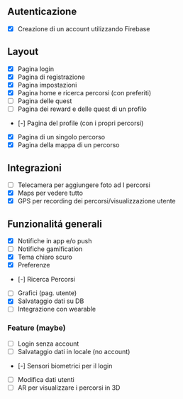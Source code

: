 ## Autenticazione
- [X] Creazione di un account utilizzando Firebase

## Layout
- [X] Pagina login
- [X] Pagina di registrazione
- [X] Pagina impostazioni
- [X] Pagina home e ricerca percorsi (con preferiti)
- [ ] Pagina delle quest
- [ ] Pagina dei reward e delle quest di un profilo
- [-] Pagina del profile (con i propri percorsi)
- [X] Pagina di un singolo percorso
- [X] Pagina della mappa di un percorso

## Integrazioni
- [ ] Telecamera per aggiungere foto ad I percorsi
- [X] Maps per vedere tutto
- [X] GPS per recording dei percorsi/visualizzazione utente

## Funzionalitá generali
- [X] Notifiche in app e/o push
- [ ] Notifiche gamification
- [X] Tema chiaro scuro
- [X] Preferenze
- [-] Ricerca Percorsi
- [ ] Grafici (pag. utente)
- [X] Salvataggio dati su DB
- [ ] Integrazione con wearable

### Feature (maybe)
- [ ] Login senza account
- [ ] Salvataggio dati in locale (no account)
- [-] Sensori biometrici per il login
- [ ] Modifica dati utenti
- [ ] AR per visualizzare i percorsi in 3D